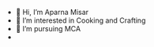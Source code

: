 - 👋 Hi, I’m Aparna Misar
- 👀 I’m interested in Cooking and Crafting
- 🌱 I’m pursuing MCA
- 

<!---
aparna906/aparna906 is a ✨ special ✨ repository because its `README.md` (this file) appears on your GitHub profile.
You can click the Preview link to take a look at your changes.
--->
